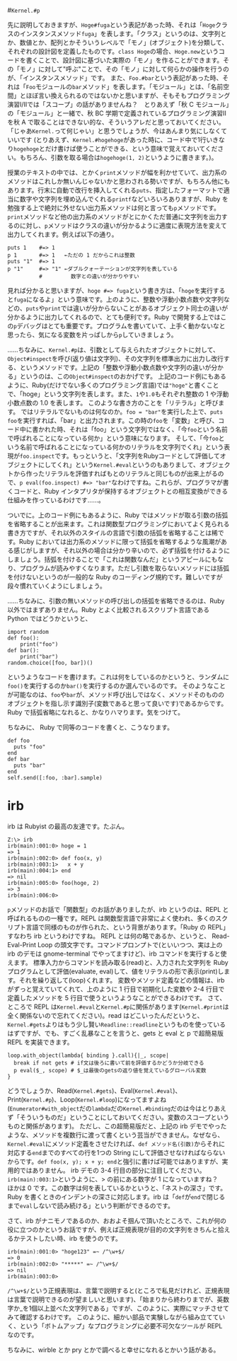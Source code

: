 #`Kernel.#p`

先に説明しておきますが、`Hoge#fuga`という表記があった時、それは「`Hoge`クラスのインスタンスメソッド`fuga`」を表します。「クラス」というのは、文字列とか、数値とか、配列とかそういうレベルで「モノ」(オブジェクト)を分類して、それぞれの設計図を定義したものです。`class Hoge`の場合、`Hoge.new`というコードを書くことで、設計図に基づいた実際の「モノ」を作ることができます。その「モノ」に対して"呼ぶ"ことで、その「モノ」に対して何らかの操作を行うのが、「インスタンスメソッド」です。
また、`Foo.#bar`という表記があった時、それは「`Foo`モジュールの`bar`メソッド」を表します。「モジュール」とは、「名前空間」とほぼ言い換えられるのではないかと思いますが、そもそもプログラミング演習I/IIでは「スコープ」の話がありませんね？　とりあえず「秋 C モジュール」の「モジュール」と一緒で、秋 BC 学期で定義されているプログラミング演習IIを秋 A で取ることはできない的な、そういうアレだと思っておいてください。
「じゃあ`Kernel.`って何じゃい」と思うでしょうが、今はあんまり気にしなくていいです (とりあえず、`Kernel.#hogehoge`があった時に、コード中で1行いきなり`hogehoge`とだけ書けば使うことができる、という意味で覚えておいてください。もちろん、引数を取る場合は`hogehoge(1, 2)`というように書きます。)。

授業のテキストの中では、とかく`print`メソッドが幅を利かせていて、出力系のメソッドはこれしか無いんじゃないかと思わされる勢いですが、もちろん他にもあります。行末に自動で改行を挿入してくれる`puts`、指定したフォーマットで適当に数字や文字列を埋め込んでくれる`printf`などいろいろありますが、Ruby を勉強する上で絶対に外せない出力系メソッドは何と言っても`p`メソッドです。`print`メソッドなど他の出力系のメソッドがとにかくただ普通に文字列を出力するのに対し、`p`メソッドはクラスの違いが分かるように適度に表現方法を変えて出力してくれます。例えば以下の通り。

	puts 1    #=> 1
	p 1       #=> 1   ←ただの 1 だからこれは整数
	puts "1"  #=> 1
	p "1"     #=> "1" ←ダブルクォーテーションが文字列を表している
              #         数字との違いが分かりやすい

見れば分かると思いますが、`hoge #=> fuga`という書き方は、「`hoge`を実行すると`fuga`になるよ」という意味です。上のように、整数や浮動小数点数や文字列などの、`puts`や`print`では違いが分からないことがあるオブジェクト同士の違いが分かるように出力してくれるので、とても便利です。Ruby で開発する上ではこの`p`デバッグはとても重要です。プログラムを書いていて、上手く動かないなと思ったら、気になる変数を片っぱしから`p`していきましょう。

……ちなみに、`Kernel.#p`は、引数として与えられたオブジェクトに対して、`Object#inspect`を呼び(返り値は文字列)、その文字列を標準出力に出力し改行する、というメソッドです。上記の「整数や浮動小数点数や文字列の違いが分かる」というのは、この`Object#inspect`のおかげです。
上記のコード例にもあるように、Ruby(だけでない多くのプログラミング言語)では`"hoge"`と書くことで、「hoge」という文字列を表します。また、`1`や`1.0`もそれぞれ整数の 1 や浮動小数点数の 1.0 を表します。
このような書き方のことを「リテラル」と呼びます。
ではリテラルでないものは何なのか。`foo = "bar"`を実行した上で、`puts foo`を実行すれば、「bar」と出力されます。この時の`foo`を「変数」と呼び、コード中に書かれた時、それは「foo」という文字列ではなく、「今`foo`という名前で呼ばれることになっている何か」という意味になります。
そして、「今`foo`という名前で呼ばれることになっている何かのリテラルを文字列でくれ」という表現が`foo.inspect`です。もっというと、「文字列をRubyコードとして評価してオブジェクトにしてくれ」という`Kernel.#eval`というのもありまして、オブジェクトから作ったリテラルを評価すればもとのリテラルと同じものが出来上がるので、`p eval(foo.inspect) #=> "bar"`なわけですね。これらが、プログラマが書くコードと、Ruby インタプリタが保持するオブジェクトとの相互変換ができる仕組みを作っているわけです……。

ついでに。上のコード例にもあるように、Ruby ではメソッドが取る引数の括弧を省略することが出来ます。これは関数型プログラミングにおいてよく見られる書き方ですが、それ以外のスタイルの言語で引数の括弧を省略することは稀です。Ruby においては出力系のメソッドに限って括弧を省略するような風潮がある感じがしますが、それ以外の場合は分かり辛いので、必ず括弧を付けるようにしましょう。括弧を付けることで「これは関数なんだ」というアピールにもなり、プログラムが読みやすくなります。ただし引数を取らないメソッドには括弧を付けないというのが一般的な Ruby のコーディング規約です。難しいですが段々慣れていくようにしましょう。

……ちなみに、引数の無いメソッドの呼び出しの括弧を省略できるのは、Ruby 以外ではまずありません。Ruby とよく比較されるスクリプト言語である Python ではどうかというと、

	import random
	def foo():
		print("foo")
	def bar():
		print("bar")
	random.choice([foo, bar])()

というようなコードを書けます。これは何をしているのかというと、ランダムに`foo()`を実行するのか`bar()`を実行するのか選んでいるのです。
そのようなことが可能なのは、`foo`や`bar`が、メソッド呼び出しではなく、メソッドそのもののオブジェクトを指し示す識別子(変数であると思って良いです)であるからです。
Ruby で括弧省略になれると、かなりハマります。気をつけて。

ちなみに、 Ruby で同等のコードを書くと、こうなります。

	def foo
	  puts "foo"
	end
	def bar
	  puts "bar"
	end
	self.send([:foo, :bar].sample)

# irb

irb は Rubyist の最高の友達です。たぶん。

	Z:\> irb
	irb(main):001:0> hoge = 1
	=> 1
	irb(main):002:0> def foo(x, y)
	irb(main):003:1>   x + y
	irb(main):004:1> end
	=> nil
	irb(main):005:0> foo(hoge, 2)
	=> 3
	irb(main):006:0>

`p`メソッドのお話で「関数型」のお話がありましたが、irb というのは、REPL と呼ばれるものの一種です。REPL は関数型言語で非常によく使われ、多くのスクリプト言語で同様のものが作られた、という背景があります。「Ruby の REPL」すなわち irb というわけですね。
REPL とは何の略であるか、というと、 Read-Eval-Print Loop の頭文字です。コマンドプロンプトで(といいつつ、実は上の irb のデモは gnome-terminal でやってますけど)、irb コマンドを実行すると使えます。
標準入力からコマンドを読み取る(read)と、入力された文字列を Ruby プログラムとして評価(evaluate, eval)して、値をリテラルの形で表示(print)します。それを繰り返して(loop)くれます。
変数やメソッド定義などの情報は、irb がずっと覚えていてくれて、上のように 1 行目で初期化した変数や 2-4 行目で定義したメソッドを 5 行目で使うというようなことができるわけです。
さて、ところで REPL は`Kernel.#eval`と`Kernel.#p`に関係があります(`Kernel.#print`は全く関係ないので忘れてください)。read はどこいったんだというと、`Kernel.#gets`よりはもう少し賢い`Readline::readline`というものを使っているはずですが、でも、すごく乱暴なことを言うと、gets と eval と p で超簡易版 REPL を実装できます。

	loop.with_object(lambda{ binding }.call){|_, scope|
	  break if not gets # if文は後ろに書いて前を評価するかどうか分岐できる
	  p eval($_, scope) # $_は最後のgetsの返り値を覚えているグローバル変数
	}

どうでしょうか、Read(`Kernel.#gets`)、Eval(`Kernel.#eval`)、Print(`Kernel.#p`)、Loop(`Kernel.#loop`)になってますよね(`Enumerator#with_object`だの`lambda`だの`Kernel.#binding`だのは今はとりあえず「そういうものだ」ということにしておいてください。変数のスコープというものと関係があります)。
ただし、この超簡易版だと、上記の irb デモでやったような、メソッドを複数行に渡って書くという芸当ができません。なぜなら、`Kernel.#eval`にメソッド定義をさせたければ、`def メソッド名(引数)`からそれに対応する`end`までのすべての行を1つの String にして評価させなければならないからです。`def foo(x, y); x + y; end`と強引に書けば可能ではありますが、実用的ではありません。
irb デモの 3-4 行目の部分に注目してください。`irb(main):003:1>`というように、> の前にある数字が 1 になっていますね？　ほかは 0 です。この数字は何を表しているかというと、「ネストの深さ」です。Ruby を書くときのインデントの深さに対応します。irb は「`def`が`end`で閉じるまで`eval`しないで読み続ける」という判断ができるのです。

さて、irb がナニモノであるのか、おおよそ掴んで頂いたところで、これが何の役に立つのかというお話ですが、例えば正規表現が目的の文字列をきちんと拾えるかテストしたい時、irb を使うのです。

	irb(main):001:0> "hoge123" =~ /^\w+$/
	=> 0
	irb(main):002:0> "*****" =~ /^\w+$/
	=> nil
	irb(main):003:0>

`/^\w+$/`という正規表現は、言葉で説明すると(ところで私見だけれど、正規表現は言葉で説明できるのが望ましいと思います)、「始まりから終わりまでが、英数字か\_を1個以上並べた文字列である」ですが、このように、実際にマッチさせてみて確認するわけです。
このように、細かい部品で実験しながら組み立てていく、という「ボトムアップ」なプログラミングに必要不可欠なツールが REPL なのです。

ちなみに、wirble とか pry とかで調べると幸せになれるとかいう話がある。

